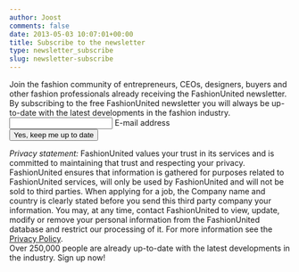 ```yaml
---
author: Joost
comments: false
date: 2013-05-03 10:07:01+00:00
title: Subscribe to the newsletter
type: newsletter_subscribe
slug: newsletter-subscribe
---
```


<div class="mdl-grid">
  <div class="mdl-cell mdl-cell--8-col mdl-cell--8-col-tablet mdl-cell--4-col-phone">
     <div id="mc_embed_signup">
        <span class="fu-mc_embed_signup__text">Join the fashion community</span> of entrepreneurs, CEOs, designers, buyers and other fashion professionals already receiving the FashionUnited newsletter. By subscribing to the free FashionUnited newsletter you will always be up-to-date with the latest developments in the fashion industry.
      <div class="page-form">
       <form action="//fashionunited.us3.list-manage.com/subscribe/post?u=f9c546df23ea10a6fc72d2f2a&amp;id=8c24d76aa5" class="validate" id="mc-embedded-subscribe-form" method="post" name="mc-embedded-subscribe-form" novalidate="" target="_blank" rel="noopener">
          <div class="mdl-textfield mdl-js-textfield mdl-textfield--floating-label">
            <input class="mdl-textfield__input" id="mce-EMAIL" name="EMAIL" required="" type="email" value="" />
            <label class="mdl-textfield__label" for="mce-EMAIL">E-mail address</label>
            <div style="position: absolute; left: -5000px;">
              <input name="b_f9c546df23ea10a6fc72d2f2a_18295b0d8e" tabindex="-1" type="text" value="" />
            </div>
          </div>
          <div class="clear">
            <input class="button" id="mc-embedded-subscribe" name="subscribe" type="submit" value="Yes, keep me up to date" />
          </div>
        </form>
      </div>
    </div>
    <div class="fu-privacy-statement">
      <em>Privacy statement: </em>FashionUnited values your trust in its services and is committed to maintaining that trust and respecting your privacy. FashionUnited ensures that information is gathered for purposes related to FashionUnited services, will only be used by FashionUnited and will not be sold to third parties. When applying for a job, the Company name and country is clearly stated before you send this third party company your information. You may, at any time, contact FashionUnited to view, update, modify or remove your personal information from the FashionUnited database and restrict our processing of it. For more information see the <a href='https://fashionunited.info/privacy'>Privacy Policy</a>.
    </div>
  </div>
  <div class="mdl-cell mdl-cell--4-col mdl-cell--8-col-tablet mdl-cell--4-col-phone">
    <div class="fu-shape-container">
      <div id="fu-rectangle">
       <span class="fu-mc_embed_signup__textP">Over 250,000</span> people are already up-to-date with the latest developments in the industry. <span class="fu-mc_embed_signup__text">Sign up now!</span>
     </div>
   </div>
  </div>
</div>
